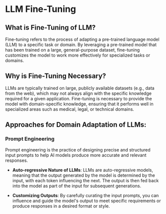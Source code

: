 # LLM Fine-Tuning

## What is Fine-Tuning of LLM?
Fine-tuning refers to the process of adapting a pre-trained language model (LLM) to a specific task or domain. By leveraging a pre-trained model that has been trained on a large, general-purpose dataset, fine-tuning customizes the model to work more effectively for specialized tasks or domains.

## Why is Fine-Tuning Necessary?
LLMs are typically trained on large, publicly available datasets (e.g., data from the web), which may not always align with the specific knowledge required for a given application. Fine-tuning is necessary to provide the model with domain-specific knowledge, ensuring that it performs well in specialized areas such as medical, legal, or technical domains.

## Approaches for Domain Adaptation of LLMs:

### Prompt Engineering
Prompt engineering is the practice of designing precise and structured input prompts to help AI models produce more accurate and relevant responses. 

- **Auto-regressive Nature of LLMs**: LLMs are auto-regressive models, meaning that the output generated by the model is determined by the input, with each token influencing the next. The output is then fed back into the model as part of the input for subsequent generations.
  
- **Customizing Outputs**: By carefully curating the input prompts, you can influence and guide the model's output to meet specific requirements or produce responses in a desired format or style.
